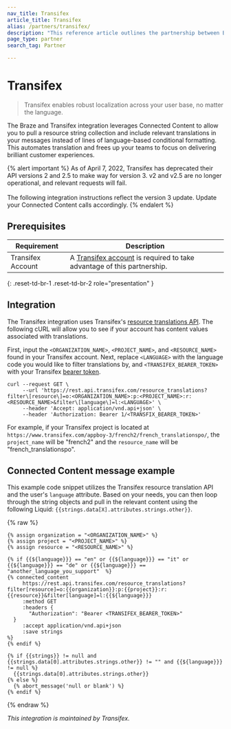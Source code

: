 ```yaml
---
nav_title: Transifex
article_title: Transifex
alias: /partners/transifex/
description: "This reference article outlines the partnership between Braze and Transifex, a localization platform that allows you to automate translation freeing up your teams to focus on delivering brilliant customer experiences."
page_type: partner
search_tag: Partner

---
```


# Transifex

> Transifex enables robust localization across your user base, no matter the language.

The Braze and Transifex integration leverages Connected Content to allow you to pull a resource string collection and include relevant translations in your messages instead of lines of language-based conditional formatting. This automates translation and frees up your teams to focus on delivering brilliant customer experiences.

{% alert important %}
As of April 7, 2022, Transifex has deprecated their API versions 2 and 2.5 to make way for version 3. v2 and v2.5 are no longer operational, and relevant requests will fail. <br><br>The following integration instructions reflect the version 3 update. Update your Connected Content calls accordingly.
{% endalert %}

## Prerequisites

| Requirement| Description|
| ---| ---|
|Transifex Account | A [Transifex account](https://www.transifex.com/signin/) is required to take advantage of this partnership. |
{: .reset-td-br-1 .reset-td-br-2 role="presentation" }

## Integration

The Transifex integration uses Transifex's [resource translations API](https://developers.transifex.com/reference/get_resource-translations). The following cURL will allow you to see if your account has content values associated with translations. 

First, input the `<ORGANIZATION_NAME>`, `<PROJECT_NAME>`, and `<RESOURCE_NAME>` found in your Transifex account. Next, replace `<LANGUAGE>` with the language code you would like to filter translations by, and `<TRANSIFEX_BEARER_TOKEN>` with your Transifex [bearer token](https://developers.transifex.com/reference/api-authentication).

```
curl --request GET \
     --url 'https://rest.api.transifex.com/resource_translations?filter\[resource\]=o:<ORGANIZATION_NAME>:p:<PROJECT_NAME>:r:<RESOURCE_NAME>&filter\[language\]=l:<LANGUAGE>' \
     --header 'Accept: application/vnd.api+json' \
     --header 'Authorization: Bearer 1/<TRANSFIX_BEARER_TOKEN>'
```

For example, if your Transifex project is located at `https://www.transifex.com/appboy-3/french2/french_translationspo/`, the `project_name` will be "french2" and the `resource_name` will be "french_translationspo".

## Connected Content message example

This example code snippet utilizes the Transifex resource translation API and the user's `language` attribute. Based on your needs, you can then loop through the string objects and pull in the relevant content using the following Liquid: `{{strings.data[X].attributes.strings.other}}`.

{% raw %}
```
{% assign organization = "<ORGANIZATION_NAME>" %}
{% assign project = "<PROJECT_NAME>" %}
{% assign resource = "<RESOURCE_NAME>" %}

{% if {{${language}}} == "en" or {{${language}}} == "it" or {{${language}}} == "de" or {{${language}}} == "another_language_you_support"  %}
{% connected_content
     https://rest.api.transifex.com/resource_translations?filter[resource]=o:{{organization}}:p:{{project}}:r:{{resource}}&filter[language]=l:{{${language}}}
     :method GET
     :headers {
       "Authorization": "Bearer <TRANSIFEX_BEARER_TOKEN>"
  }
     :accept application/vnd.api+json
     :save strings
%}
{% endif %}

{% if {{strings}} != null and {{strings.data[0].attributes.strings.other}} != "" and {{${language}}} != null %}
  {{strings.data[0].attributes.strings.other}}
{% else %}
  {% abort_message('null or blank') %}
{% endif %}
```
{% endraw %}

*This integration is maintained by Transifex.*

[16]: [success@braze.com](mailto:success@braze.com)
[31]: https://docs.transifex.com/api/translation-strings

